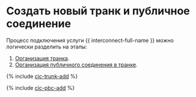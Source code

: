 # Создать новый транк и публичное соединение

Процесс подключения услуги {{ interconnect-full-name }} можно логически разделить на этапы:

1. [Организация транка](#trunk-create).
1. [Организация публичного соединения в транке](#pbc-create).

{% include [cic-trunk-add](../../_includes/interconnect/trunk-add.md) %}

{% include [cic-pbc-add](../../_includes/interconnect/pbc-add.md) %}
